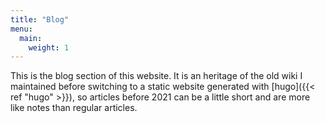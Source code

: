 ```yaml
---
title: "Blog"
menu:
  main:
    weight: 1
---
```


This is the blog section of this website. It is an heritage of the old wiki I maintained before switching to a static website generated with [hugo]({{< ref "hugo" >}}), so articles before 2021 can be a little short and are more like notes than regular articles.
